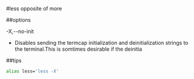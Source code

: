 #less
opposite of more


##options

-X,--no-init
- Disables sending the termcap initialization and deinitialization strings to the terminal.This is somtimes desirable if the deinitia


##tips

```bash
alias less='less -X'
```
